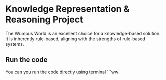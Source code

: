 # Knowledge Representation & Reasoning Project
The Wumpus World is an excellent choice for a knowledge-based solution. It is inherently rule-based, aligning with the strengths of rule-based systems.

## Run the code 
You can you run the code directly using terminal ```ww

